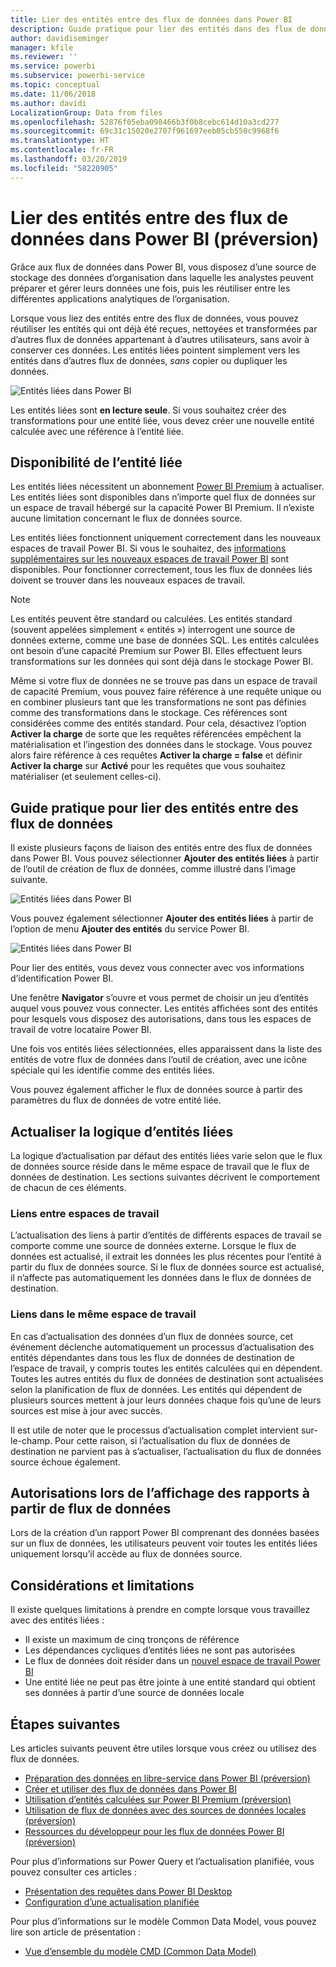 ```yaml
---
title: Lier des entités entre des flux de données dans Power BI
description: Guide pratique pour lier des entités dans des flux de données dans Power BI
author: davidiseminger
manager: kfile
ms.reviewer: ''
ms.service: powerbi
ms.subservice: powerbi-service
ms.topic: conceptual
ms.date: 11/06/2018
ms.author: davidi
LocalizationGroup: Data from files
ms.openlocfilehash: 52876f05eba098466b3f0b8cebc614d10a3cd277
ms.sourcegitcommit: 69c31c15020e2707f961697eeb05cb550c9968f6
ms.translationtype: HT
ms.contentlocale: fr-FR
ms.lasthandoff: 03/20/2019
ms.locfileid: "58220905"
---
```

# <a name="link-entities-between-dataflows-in-power-bi-preview"></a>Lier des entités entre des flux de données dans Power BI (préversion)

Grâce aux flux de données dans Power BI, vous disposez d’une source de stockage des données d’organisation dans laquelle les analystes peuvent préparer et gérer leurs données une fois, puis les réutiliser entre les différentes applications analytiques de l’organisation. 

Lorsque vous liez des entités entre des flux de données, vous pouvez réutiliser les entités qui ont déjà été reçues, nettoyées et transformées par d’autres flux de données appartenant à d’autres utilisateurs, sans avoir à conserver ces données. Les entités liées pointent simplement vers les entités dans d’autres flux de données, *sans* copier ou dupliquer les données.

![Entités liées dans Power BI](media/service-dataflows-linked-entities/linked-entities_00.png)

Les entités liées sont **en lecture seule**. Si vous souhaitez créer des transformations pour une entité liée, vous devez créer une nouvelle entité calculée avec une référence à l’entité liée.

## <a name="linked-entity-availability"></a>Disponibilité de l’entité liée

Les entités liées nécessitent un abonnement [Power BI Premium](service-premium.md) à actualiser. Les entités liées sont disponibles dans n’importe quel flux de données sur un espace de travail hébergé sur la capacité Power BI Premium. Il n’existe aucune limitation concernant le flux de données source.

Les entités liées fonctionnent uniquement correctement dans les nouveaux espaces de travail Power BI. Si vous le souhaitez, des [informations supplémentaires sur les nouveaux espaces de travail Power BI](service-create-the-new-workspaces.md) sont disponibles. Pour fonctionner correctement, tous les flux de données liés doivent se trouver dans les nouveaux espaces de travail.

> [!NOTE]
> Les entités peuvent être standard ou calculées. Les entités standard (souvent appelées simplement « entités ») interrogent une source de données externe, comme une base de données SQL. Les entités calculées ont besoin d’une capacité Premium sur Power BI. Elles effectuent leurs transformations sur les données qui sont déjà dans le stockage Power BI. 
>
>Même si votre flux de données ne se trouve pas dans un espace de travail de capacité Premium, vous pouvez faire référence à une requête unique ou en combiner plusieurs tant que les transformations ne sont pas définies comme des transformations dans le stockage. Ces références sont considérées comme des entités standard. Pour cela, désactivez l’option **Activer la charge** de sorte que les requêtes référencées empêchent la matérialisation et l’ingestion des données dans le stockage. Vous pouvez alors faire référence à ces requêtes **Activer la charge = false** et définir **Activer la charge** sur **Activé** pour les requêtes que vous souhaitez matérialiser (et seulement celles-ci).


## <a name="how-to-link-entities-between-dataflows"></a>Guide pratique pour lier des entités entre des flux de données

Il existe plusieurs façons de liaison des entités entre des flux de données dans Power BI. Vous pouvez sélectionner **Ajouter des entités liées** à partir de l’outil de création de flux de données, comme illustré dans l’image suivante. 

![Entités liées dans Power BI](media/service-dataflows-linked-entities/linked-entities_00.png)

Vous pouvez également sélectionner **Ajouter des entités liées** à partir de l’option de menu **Ajouter des entités** du service Power BI.

![Entités liées dans Power BI](media/service-dataflows-linked-entities/linked-entities_01.png)

Pour lier des entités, vous devez vous connecter avec vos informations d’identification Power BI.

Une fenêtre **Navigator** s’ouvre et vous permet de choisir un jeu d’entités auquel vous pouvez vous connecter. Les entités affichées sont des entités pour lesquels vous disposez des autorisations, dans tous les espaces de travail de votre locataire Power BI. 

Une fois vos entités liées sélectionnées, elles apparaissent dans la liste des entités de votre flux de données dans l’outil de création, avec une icône spéciale qui les identifie comme des entités liées.

Vous pouvez également afficher le flux de données source à partir des paramètres du flux de données de votre entité liée.

## <a name="refresh-logic-of-linked-entities"></a>Actualiser la logique d’entités liées
La logique d’actualisation par défaut des entités liées varie selon que le flux de données source réside dans le même espace de travail que le flux de données de destination. Les sections suivantes décrivent le comportement de chacun de ces éléments.

### <a name="links-between-workspaces"></a>Liens entre espaces de travail

L’actualisation des liens à partir d’entités de différents espaces de travail se comporte comme une source de données externe. Lorsque le flux de données est actualisé, il extrait les données les plus récentes pour l’entité à partir du flux de données source. Si le flux de données source est actualisé, il n’affecte pas automatiquement les données dans le flux de données de destination.

### <a name="links-in-the-same-workspace"></a>Liens dans le même espace de travail

En cas d’actualisation des données d’un flux de données source, cet événement déclenche automatiquement un processus d’actualisation des entités dépendantes dans tous les flux de données de destination de l’espace de travail, y compris toutes les entités calculées qui en dépendent. Toutes les autres entités du flux de données de destination sont actualisées selon la planification de flux de données. Les entités qui dépendent de plusieurs sources mettent à jour leurs données chaque fois qu’une de leurs sources est mise à jour avec succès.

Il est utile de noter que le processus d’actualisation complet intervient sur-le-champ. Pour cette raison, si l’actualisation du flux de données de destination ne parvient pas à s’actualiser, l’actualisation du flux de données source échoue également.

## <a name="permissions-when-viewing-reports-from-dataflows"></a>Autorisations lors de l’affichage des rapports à partir de flux de données

Lors de la création d’un rapport Power BI comprenant des données basées sur un flux de données, les utilisateurs peuvent voir toutes les entités liées uniquement lorsqu’il accède au flux de données source.

## <a name="limitations-and-considerations"></a>Considérations et limitations

Il existe quelques limitations à prendre en compte lorsque vous travaillez avec des entités liées :

* Il existe un maximum de cinq tronçons de référence
* Les dépendances cycliques d’entités liées ne sont pas autorisées
* Le flux de données doit résider dans un [nouvel espace de travail Power BI](service-create-the-new-workspaces.md)
* Une entité liée ne peut pas être jointe à une entité standard qui obtient ses données à partir d’une source de données locale


## <a name="next-steps"></a>Étapes suivantes

Les articles suivants peuvent être utiles lorsque vous créez ou utilisez des flux de données. 

* [Préparation des données en libre-service dans Power BI (préversion)](service-dataflows-overview.md)
* [Créer et utiliser des flux de données dans Power BI](service-dataflows-create-use.md)
* [Utilisation d’entités calculées sur Power BI Premium (préversion)](service-dataflows-computed-entities-premium.md)
* [Utilisation de flux de données avec des sources de données locales (préversion)](service-dataflows-on-premises-gateways.md)
* [Ressources du développeur pour les flux de données Power BI (préversion)](service-dataflows-developer-resources.md)

Pour plus d’informations sur Power Query et l’actualisation planifiée, vous pouvez consulter ces articles :
* [Présentation des requêtes dans Power BI Desktop](desktop-query-overview.md)
* [Configuration d’une actualisation planifiée](refresh-scheduled-refresh.md)

Pour plus d’informations sur le modèle Common Data Model, vous pouvez lire son article de présentation :
* [Vue d’ensemble du modèle CMD (Common Data Model) ](https://docs.microsoft.com/powerapps/common-data-model/overview)

